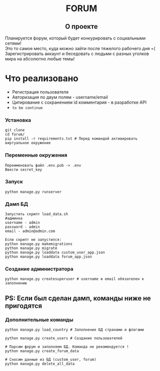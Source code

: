 <h1 style="text-align: center">FORUM</h1>
<h2 style="text-align: center">О проекте</h2>



<div>Планируется форум, который будет конкурировать с социальными сетями!</div>
<div>Это то самое место, куда можно зайти после тяжелого рабочего дня =(</div>
<div>Зарегистрировать аккаунт и беседовать с людьми с разных уголков мира на абсолютно любые темы!</div>



# Что реализовано
* Регистрация пользователя
* Авторизация по двум полям - username/email
* Цитирование с сохранением id комментария - в разработке API
* ```to be continue```

### Установка
```
git clone 
cd forum/
pip install -r requirements.txt # Перед командой активировать виртуальное окружение
```
### Переменные окружения
```
Переименовать файл .env.pub -> .env
Ввести secret_key
```

### Запуск
```
python manage.py runserver
```

### Дамп БД
```
Запустить скрипт load_data.sh
#админка
username - admin
password - admin
email - admin@admin.com

Если скрипт не запустился:
python manage.py makemigrations
python manage.py migrate
python manage.py loaddata custom_user_app.json
python manage.py loaddata forum_app.json
```

### Создание администратора
```
python manage.py createsuperuser # username и email обязателен к заполнению
```

## PS: Если был сделан дамп, команды ниже не пригодятся
### Дополнительные команды 
```
python manage.py load_country # Заполнение БД странами и флагами

python manage.py create_users # Создание пользователей

# Парсим форум и заполняем БД. Команда не рекомендуется !
python manage.py create_forum_data 

# Сносим данные из БД (custom_user, forum)
python manage.py delete_all_data
```
